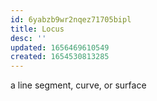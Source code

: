 ```yaml
---
id: 6yabzb9wr2nqez71705bipl
title: Locus
desc: ''
updated: 1656469610549
created: 1654530813285
--- 
```


a line segment, curve, or surface
